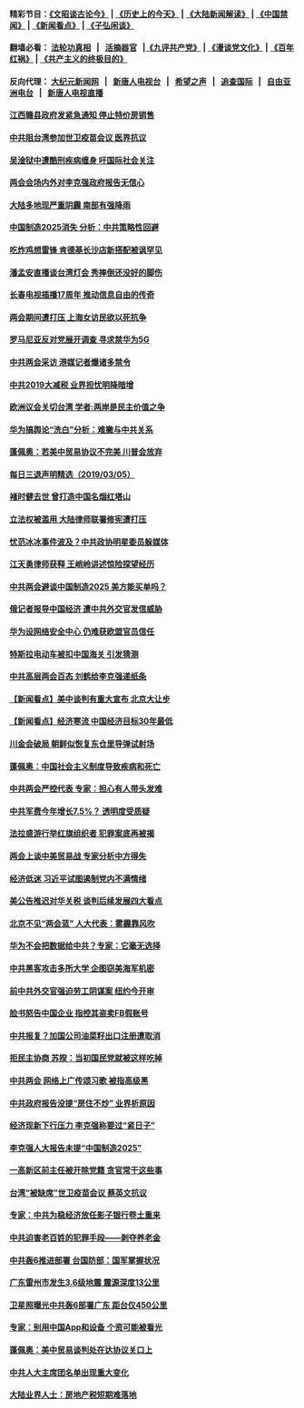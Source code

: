 #### 精彩节目：[《文昭谈古论今》](http://139.180.197.195/wenzhao) | [《历史上的今天》](http://139.180.197.195/today-in-history) | [《大陆新闻解读》](http://139.180.197.195/ntdtv-comedy) | [《中国禁闻》](http://139.180.197.195/ntdtv-news) | [《新闻看点》](http://139.180.197.195/news-insight) | [《子弘闲谈》](http://139.180.197.195/zihongxiantan/) 

 #### 翻墙必看： [法轮功真相](http://139.180.197.195:10000/videos/truth.html) &nbsp;&nbsp;|&nbsp;&nbsp; [活摘器官](http://139.180.197.195:10000/videos/res/Organs/) &nbsp;&nbsp;|[《九评共产党》](http://139.180.197.195:10000/videos/jiuping) | [《漫谈党文化》](http://139.180.197.195:10000/videos/mtdwh) | [《百年红祸》](http://139.180.197.195:10000/videos/bnhh) | [《共产主义的终极目的》](http://139.180.197.195:10000/videos/res/zjmd) 

 #### 反向代理： [大纪元新闻网](http://139.180.197.195:10080/) &nbsp;&nbsp;|&nbsp;&nbsp; [新唐人电视台](http://139.180.197.195:8000/) &nbsp;&nbsp;|&nbsp;&nbsp; [希望之声](http://139.180.197.195:8200/) &nbsp;&nbsp;|&nbsp;&nbsp; [追查国际](http://139.180.197.195:10010/) &nbsp;&nbsp;|&nbsp;&nbsp; [自由亚洲电台](http://139.180.197.195:9800/) &nbsp;&nbsp;|&nbsp;&nbsp; [新唐人电视直播](http://139.180.197.195/) 

#### [江西赣县政府发紧急通知 停止特价房销售](../pages/nsc413/n11093015.md?t=03061236) 

#### [中共阻台湾参加世卫疫苗会议 医界抗议](../pages/nsc413/n11093019.md?t=03061236) 

#### [吴淦狱中遭酷刑疾病缠身 吁国际社会关注](../pages/nsc413/n11093022.md?t=03061236) 

#### [两会会场内外对李克强政府报告无信心](../pages/nsc413/n11092909.md?t=03061236) 

#### [大陆多地现严重阴霾 南部有强降雨](../pages/nsc413/n11092443.md?t=03061236) 

#### [中国制造2025消失 分析：中共策略性回避](../pages/nsc413/n11092248.md?t=03061236) 

#### [吃炸鸡想雷锋 肯德基长沙店新搭配被讽罕见](../pages/nsc413/n11092427.md?t=03061236) 

#### [潘孟安直播谈台湾灯会 秀摔倒还没好的脚伤](../pages/nsc413/n11092537.md?t=03061236) 

#### [长春电视插播17周年 推动信息自由的传奇](../pages/nsc413/n11091476.md?t=03061236) 

#### [两会期间遭打压 上海女访民欲以死抗争](../pages/nsc413/n11089603.md?t=03061236) 

#### [罗马尼亚反对党展开调查 寻求禁华为5G](../pages/nsc413/n11091992.md?t=03061236) 

#### [中共两会采访 港媒记者爆诸多禁令](../pages/nsc413/n11092079.md?t=03061236) 

#### [中共2019大减税 业界担忧明降暗增](../pages/nsc413/n11091747.md?t=03061236) 

#### [欧洲议会关切台湾 学者:两岸是民主价值之争](../pages/nsc413/n11092164.md?t=03061236) 


#### [华为搞舆论“洗白”分析：难撇与中共关系](../pages/nsc413/n11090294.md?t=03061236) 

#### [蓬佩奥：若美中贸易协议不完美 川普会放弃](../pages/nsc413/n11091758.md?t=03061236) 

#### [每日三退声明精选（2019/03/05）](../pages/nsc413/n11092172.md?t=03061236) 

#### [褚时健去世 曾打造中国名烟红塔山](../pages/nsc413/n11091780.md?t=03061236) 

#### [立法权被滥用 大陆律师联署修宪遭打压](../pages/nsc413/n11091566.md?t=03061236) 

#### [忧范冰冰事件波及？中共政协明星委员躲媒体](../pages/nsc413/n11091676.md?t=03061236) 

#### [江天勇律师获释 王峭岭讲述惊险探望经历](../pages/nsc413/n11091428.md?t=03061236) 

#### [中共两会避谈中国制造2025 美方能买单吗？](../pages/nsc413/n11091385.md?t=03061236) 

#### [俄记者报导中国经济 遭中共外交官发信威胁](../pages/nsc413/n11091467.md?t=03061236) 

#### [华为设网络安全中心 仍难获欧盟官员信任](../pages/nsc413/n11091608.md?t=03061236) 

#### [特斯拉电动车被扣中国海关 引发猜测](../pages/nsc413/n11091488.md?t=03061236) 

#### [中共高层两会百态 刘鹤给李克强递纸条](../pages/nsc413/n11091465.md?t=03061236) 

#### [【新闻看点】美中谈判有重大宣布 北京大让步](../pages/nsc413/n11091194.md?t=03061236) 

#### [【新闻看点】经济寒流 中国经济目标30年最低](../pages/nsc413/n11091369.md?t=03061236) 

#### [川金会破局 朝鲜似恢复东仓里导弹试射场](../pages/nsc413/n11091351.md?t=03061236) 

#### [蓬佩奥：中国社会主义制度导致疾病和死亡](../pages/nsc413/n11091541.md?t=03061236) 

#### [中共两会严控代表 专家：担心有人带头发难](../pages/nsc413/n11091416.md?t=03061236) 

#### [中共军费今年增长7.5%？ 透明度受质疑](../pages/nsc413/n11091312.md?t=03061236) 

#### [法拉盛游行举红旗组织者 犯罪案底再被揭](../pages/nsc413/n11091569.md?t=03061236) 

#### [两会上谈中美贸易战 专家分析中方得失](../pages/nsc413/n11091344.md?t=03061236) 

#### [经济低迷 习近平试图遏制党内不满情绪](../pages/nsc413/n11091350.md?t=03061236) 

#### [美公告推迟对华关税 谈判后续发展四大看点](../pages/nsc413/n11091311.md?t=03061236) 

#### [北京不见“两会蓝” 人大代表：雾霾靠风吹](../pages/nsc413/n11091174.md?t=03061236) 

#### [华为不会把数据给中共？专家：它毫无选择](../pages/nsc413/n11091261.md?t=03061236) 

#### [中共黑客攻击多所大学 企图窃美海军机密](../pages/nsc413/n11091170.md?t=03061236) 

#### [前中共外交官强迫劳工阴谋案 纽约今开审](../pages/nsc413/n11090001.md?t=03061236) 

#### [脸书怒告中国企业 指控其盗卖FB假账号](../pages/nsc413/n11090947.md?t=03061236) 

#### [中共报复？加国公司油菜籽出口注册遭取消](../pages/nsc413/n11091124.md?t=03061236) 

#### [拒民主协商 苏揆：当初国民党就被这样吃掉](../pages/nsc413/n11090780.md?t=03061236) 


#### [中共两会 网络上广传颂习歌 被指高级黑](../pages/nsc413/n11090775.md?t=03061236) 

#### [中共政府报告没提“房住不炒” 业界析原因](../pages/nsc413/n11090523.md?t=03061236) 

#### [经济现新下行压力 李克强称要过“紧日子”](../pages/nsc413/n11090551.md?t=03061236) 

#### [李克强人大报告未提“中国制造2025”](../pages/nsc413/n11090526.md?t=03061236) 

#### [一高新区前主任被开除党籍 贪官常干这些事](../pages/nsc413/n11090508.md?t=03061236) 

#### [台湾“被缺席”世卫疫苗会议 蔡英文抗议](../pages/nsc413/n11090548.md?t=03061236) 

#### [专家：中共为稳经济放任影子银行卷土重来](../pages/nsc413/n11089868.md?t=03061236) 

#### [中共迫害老百姓的犯罪手段——剥夺养老金](../pages/nsc413/n11084485.md?t=03061236) 

#### [中共轰6推进部署 台国防部：国军掌握状况](../pages/nsc413/n11090378.md?t=03061236) 

#### [广东雷州市发生3.6级地震 震源深度13公里](../pages/nsc413/n11090259.md?t=03061236) 

#### [卫星照曝光中共轰6部署广东 距台仅450公里](../pages/nsc413/n11090272.md?t=03061236) 

#### [专家：别用中国App和设备 个资可能被看光](../pages/nsc413/n11089917.md?t=03061236) 

#### [蓬佩奥：美中贸易谈判处在达协议关口上](../pages/nsc413/n11089620.md?t=03061236) 

#### [中共人大主席团名单出现重大变化](../pages/nsc413/n11089904.md?t=03061236) 

#### [大陆业界人士：房地产税短期难落地](../pages/nsc413/n11089532.md?t=03061236) 

